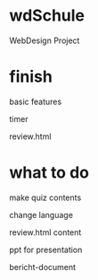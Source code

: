# wdSchule
WebDesign Project

# finish
basic features

timer

review.html

# what to do
make quiz contents

change language

review.html content

ppt for presentation

bericht-document
